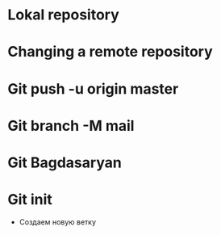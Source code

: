 # Lokal repository

# Changing a remote repository

# Git push -u origin master

# Git branch -M mail

# Git Bagdasaryan

# Git init
* Создаем новую ветку